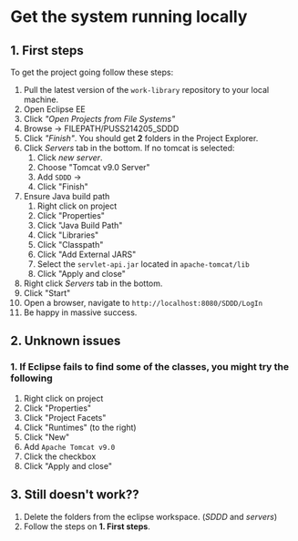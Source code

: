 # Get the system running locally

## 1. First steps
To get the project going follow these steps:
1. Pull the latest version of the `work-library` repository to your local machine.
2. Open Eclipse EE
3. Click *"Open Projects from File Systems"*
4. Browse -> FILEPATH/PUSS214205_SDDD
5. Click *"Finish"*. You should get **2** folders in the Project Explorer.
6. Click *Servers* tab in the bottom. If no tomcat is selected:
   1.  Click *new server*.
   2.  Choose "Tomcat v9.0 Server"
   3.  Add `SDDD` -> 
   4.  Click "Finish"
7. Ensure Java build path
   1. Right click on project
   2. Click "Properties"
   3. Click "Java Build Path"
   4. Click "Libraries"
   5. Click "Classpath"
   6. Click "Add External JARS"
   7. Select the `servlet-api.jar` located in `apache-tomcat/lib`
   8. Click "Apply and close"
8. Right click *Servers* tab in the bottom. 
9. Click "Start"
10. Open a browser, navigate to `http://localhost:8080/SDDD/LogIn`
11. Be happy in massive success.

## 2. Unknown issues
### 1. If Eclipse fails to find some of the classes, you might try the following
1. Right click on project
2. Click "Properties"
3. Click "Project Facets"
4. Click "Runtimes" (to the right)
5. Click "New"
6. Add `Apache Tomcat v9.0`
7. Click the checkbox
8. Click "Apply and close"

## 3. Still doesn't work??
1. Delete the folders from the eclipse workspace. (*SDDD* and *servers*)
2. Follow the steps on **1. First steps**.